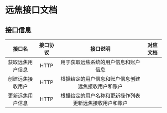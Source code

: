 # 远焦接口文档

## 接口信息

|   接口名    | 接口协议 |            接口说明             |           对应文档            |
|:--------:|:----:|:---------------------------:|:-------------------------:|
| 获取远焦用户信息 | HTTP |     用于获取远焦系统的用户信息和账户信息      | [](foreseen-api-users.md) |
| 创建远焦接收用户 | HTTP |  根据给定的用户信息和账户信息创建远焦接收用户和账户  | [](foreseen-api-users.md) |
| 更新远焦用户信息 | HTTP | 根据给定的用户名称和更新操作列表更新远焦接收用户和账户 | [](foreseen-api-users.md) |